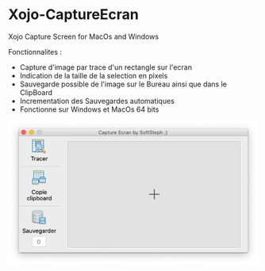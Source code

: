 # Xojo-CaptureEcran
Xojo Capture Screen for MacOs and Windows

Fonctionnalites :
- Capture d'image par trace d'un rectangle sur l'ecran
- Indication de la taille de la selection en pixels
- Sauvegarde possible de l'image sur le Bureau ainsi que dans le ClipBoard
- Incrementation des Sauvegardes automatiques
- Fonctionne sur Windows et MacOs 64 bits

<img src="ScreenShot.png" width="640">

